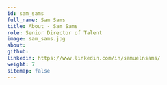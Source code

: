 ```yaml
---
id: sam_sams
full_name: Sam Sams
title: About - Sam Sams
role: Senior Director of Talent
image: sam_sams.jpg
about:
github:
linkedin: https://www.linkedin.com/in/samuelnsams/
weight: 7
sitemap: false
---
```

